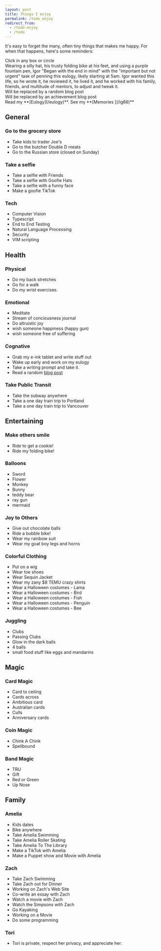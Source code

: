 ```yaml
---
layout: post
title: Things I enjoy
permalink: /todo_enjoy
redirect_from:
  - /todo-enjoy
  - /todo
---
```


It's easy to forget the many, often tiny things that makes me happy. For when that happens, here's some reminders:

<script src="https://cdn.plot.ly/plotly-3.0.1.min.js"></script>
<div class="alert alert-primary" id="sunburst_text">
    Click in any box or circle
</div>

<div id="sunburst">
</div>

<script type=module>
    import { defer, load_auto_sunburst } from '/assets/js/index.js'
    defer(() => load_auto_sunburst("Invest in"))
</script>

<script>
    <!-- TODO get this to work properly in blogger_import, but too much work, leave it here for now -->
function toggle_play_pause(id) {
  const player = document.getElementById(id)
  if (player.paused) {
    player.play();
  } else {
    player.pause();
  }
}
</script>

<div class= 'alert alert-warning' id="random-eulogy-role">
Wearing a silly hat, his trusty folding bike at his feet, and using a purple fountain pen, Igor "Began with the end in mind" with the "important but not urgent" task of penning this eulogy, likely starting at 5am. Igor wanted this life, so he wrote it, he reviewed it, he lived it, and he worked with his family, friends, and multitude of mentors, to adjust and tweak it.
</div>
<div class= 'alert alert-info' id="random-blog-posts">
    Will be replaced by  a random blog post
</div>

<div class='alert alert-success' id="random-post">
    Will be replaced by an achievement blog post
</div>
Read my **[Eulogy](/eulogy)**. See my **[Memories ](/ig66)**

## General

### Go to the grocery store

- Take kids to trader Joe's
- Go to the butcher Double D meats
- Go to the Russian store (closed on Sunday)

### Take a selfie

- Take a selfie with Friends
- Take a selfie with Goofie Hats
- Take a selfie with a funny face
- Make a goofie TikTok

### Tech

- Computer Vision
- Typescript
- End to End Testing
- Natural Language Processing
- Security
- VIM scripting

## Health

### Physical

- Do my back stretches
- Go for a walk
- Do my wrist exercises.

### Emotional

- Meditate
- Stream of conciousness journal
- Do altruistic joy
- wish someone happiness (happy gun)
- wish someone free of suffering

### Cognative

- Grab my e-ink tablet and write stuff out
- Wake up early and work on my eulogy
- Take a writing prompt and take it.
- Read a random [blog post](/random)

### Take Public Transit

- Take the subway anywhere
- Take a one day train trip to Portland
- Take a one day train trip to Vancouver

## Entertaining

### Make others smile

- Ride to get a cookie!
- Ride my folding bike!

### Balloons

- Sword
- Flower
- Monkey
- Bunny
- teddy bear
- ray gun
- mermaid

### Joy to Others

- Give out chocolate balls
- Ride a bubble bike!
- Wear my rainbow suit
- Wear my goat boy legs and horns

### Colorful Clothing

- Put on a wig
- Wear toe shoes
- Wear Sequin Jacket
- Wear my zany $8 TEMU crazy shirts
- Wear a Halloween costumes - Lama
- Wear a Halloween costumes - Bird
- Wear a Halloween costumes - Fish
- Wear a Halloween costumes - Penguin
- Wear a Halloween costumes - Bee

### Juggling

- Clubs
- Passing Clubs
- Glow in the dark balls
- 4 balls
- small food stuff like eggs and mandarins

## Magic

### Card Magic

- Card to ceiling
- Cards across
- Ambitious card
- Australian cards
- Culls
- Anniversary cards

### Coin Magic

- Chink A Chink
- Spellbound

### Band Magic

- TRU
- Gift
- Red or Green
- Up Nose

## Family

### Amelia

- Kids dates
- Bike anywhere
- Take Amelia Swimming
- Take Amelia Roller Skating
- Take Amelia To The Library
- Make a TikTok with Amelia
- Make a Puppet show and Movie with Amelia

### Zach

- Take Zach Swimming
- Take Zach out for Dinner
- Working on Zach's Web Site
- Co-write an essay with Zach
- Watch a movie with Zach
- Watch the Simpsons with Zach
- Go Kayaking
- Working on a Movie
- Do some programming

### Tori

- Tori is private, respect her privacy, and appreciate her.
